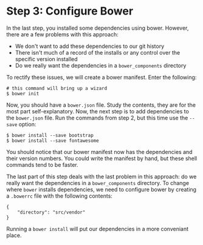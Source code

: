 # Step 3: Configure Bower

In the last step, you installed some dependencies using bower. However, 
there are a few problems with this approach:

* We don't want to add these dependencies to our git history
* There isn't much of a record of the installs or any control over 
the specific version installed
* Do we really want the dependencies in a `bower_components` directory

To rectify these issues, we will create a bower manifest. Enter the 
following:

```
# this command will bring up a wizard
$ bower init
```

Now, you should have a `bower.json` file. Study the contents, they are 
for the most part self-explanatory. Now, the next step is to add 
dependencies to the `bower.json` file. Run the commands from step 2,
but this time use the `--save` option:

```
$ bower install --save bootstrap
$ bower install --save fontawesome
```

You should notice that our bower manifest now has the dependencies 
and their version numbers. You could write the manifest by hand, but 
these shell commands tend to be faster.

The last part of this step deals with the last problem in this approach:
do we really want the dependencies in a `bower_components` directory. To 
change where `bower` installs dependencies, we need to configure bower by
creating a `.bowerrc` file with the following contents:

```
{
	"directory": "src/vendor"
}
```

Running a `bower install` will put our dependencies in a more conveniant
place.